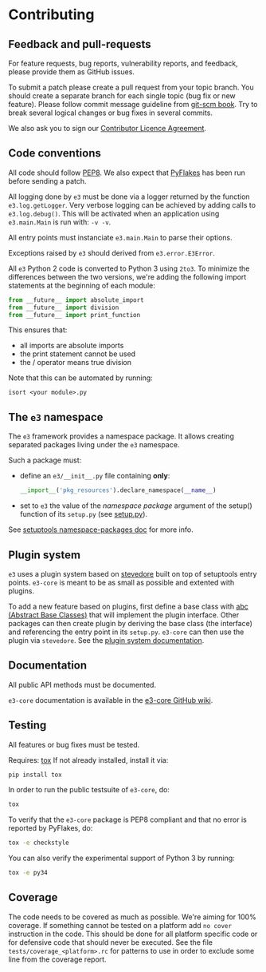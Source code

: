 Contributing
============

Feedback and pull-requests
--------------------------

For feature requests, bug reports, vulnerability reports, and feedback, please
provide them as GitHub issues.

To submit a patch please create a pull request from your topic branch.
You should create a separate branch for each single topic (bug fix or
new feature). Please follow commit message guideline from
[git-scm book](http://git-scm.com/book/ch5-2.html). Try to break several
logical changes or bug fixes in several commits.

We also ask you to sign our [Contributor Licence Agreement](https://github.com/AdaCore/contributing-howto).

Code conventions
----------------

All code should follow [PEP8](https://www.python.org/dev/peps/pep-0008/).
We also expect that [PyFlakes](https://pypi.python.org/pypi/pyflakes) has been
run before sending a patch.

All logging done by `e3` must be done via a logger returned by the function
`e3.log.getLogger`. Very verbose logging can be achieved by adding calls to
`e3.log.debug()`. This will be activated when an application using
`e3.main.Main` is run with: `-v -v`.

All entry points must instanciate `e3.main.Main` to parse their options.

Exceptions raised by `e3` should derived from `e3.error.E3Error`.

All `e3` Python 2 code is converted to Python 3 using `2to3`. To minimize
the differences between the two versions, we're adding the following
import statements at the beginning of each module:

```python
from __future__ import absolute_import
from __future__ import division
from __future__ import print_function
```

This ensures that:

 * all imports are absolute imports
 * the print statement cannot be used
 * the / operator means true division

Note that this can be automated by running:

`isort <your module>.py`

The `e3` namespace
------------------

The `e3` framework provides a namespace package. It allows creating
separated packages living under the `e3` namespace.

Such a package must:

   * define an `e3/__init__.py` file containing **only**:

     ```python
     __import__('pkg_resources').declare_namespace(__name__)
     ```

   * set to `e3` the value of the *namespace package* argument
     of the setup() function of its ``setup.py`` (see [setup.py](setup.py)).

See [setuptools namespace-packages doc][1] for more info.

[1]: http://pythonhosted.org/setuptools/setuptools.html#namespace-packages

Plugin system
-------------

`e3` uses a plugin system based on
[stevedore](https://github.com/openstack/stevedore) built on top of setuptools
entry points. `e3-core` is meant to be as small as possible and extented with
plugins.

To add a new feature based on plugins, first define a base class with
[abc (Abstract Base Classes)](https://docs.python.org/2/library/abc.html) that
will implement the plugin interface. Other packages can then create plugin by
deriving the base class (the interface) and referencing the entry point in its
``setup.py``. `e3-core` can then use the plugin via `stevedore`. See the
[plugin system documentation](https://github.com/AdaCore/e3-core/wiki/Plugins).

Documentation
-------------

All public API methods must be documented.

`e3-core` documentation is available in the [e3-core GitHub wiki](https://github.com/AdaCore/e3-core/wiki).

Testing
-------

All features or bug fixes must be tested.

Requires: [tox](https://pypi.python.org/pypi/tox)
If not already installed, install it via:

```bash
pip install tox
```

In order to run the public testsuite of `e3-core`, do:

```bash
tox
```

To verify that the `e3-core` package is PEP8 compliant and that no error is
reported by PyFlakes, do:

```bash
tox -e checkstyle
```

You can also verify the experimental support of Python 3 by running:

```bash
tox -e py34
```

Coverage
--------

The code needs to be covered as much as possible. We're aiming for 100%
coverage. If something cannot be tested on a platform add `no cover`
instruction in the code. This should be done for all platform specific code or for
defensive code that should never be executed. See the file `tests/coverage_<platform>.rc` for patterns to use in order to exclude some line from the coverage report.
